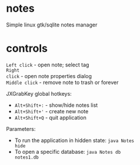 notes
=====

Simple linux gtk/sqlite notes manager

controls
=====

<code>Left click</code> - open note; select tag<br>
<code>Right click</code> - open note properties dialog<br>
<code>Middle click</code> - remove note to trash or forever

JXGrabKey global hotkeys:<br>
- <code>Alt+Shift+:</code> - show/hide notes list<br>
- <code>Alt+Shift+'</code> - create new note<br>
- <code>Alt+Shift+Q</code> - quit application

Parameters:<br>
- To run the application in hidden state: <code>java Notes hide</code><br>
- To open a specific database: <code>java Notes db notes1.db</code>
